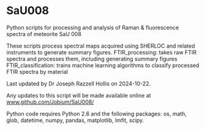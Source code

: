 # SaU008
Python scripts for processing and analysis of Raman &amp; fluorescence spectra of meteorite SaU 008

These scripts process spectral maps acquired using SHERLOC and related instruments to generate summary figures. FTIR_processing: takes raw FTIR spectra and processes them, including generating summary figures FTIR_classification: trains machine learning algorithms to classify processed FTIR spectra by material

Last updated by Dr Joseph Razzell Hollis on 2024-10-22.

Any updates to this script will be made available online at www.github.com/Jobium/SaU008/

Python code requires Python 2.6 and the following packages: os, math, glob, datetime, numpy, pandas, matplotlib, lmfit, scipy.
